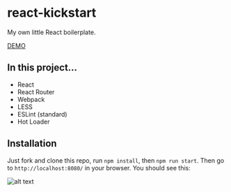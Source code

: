 # react-kickstart
My own little React boilerplate.

[DEMO](http://qualitydixon.github.io/react-kickstart/)

## In this project...

- React
- React Router
- Webpack
- LESS
- ESLint (standard)
- Hot Loader

## Installation

Just fork and clone this repo, run `npm install`, then `npm run start`. Then go to `http://localhost:8080/` in your browser. You should see this:

![alt text](https://github.com/qualitydixon/react-kickstart/blob/master/react-kickstart-screen.png)
